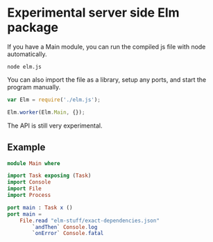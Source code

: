 # Experimental server side Elm package

If you have a Main module, you can run the compiled js file with node automatically. 

```
node elm.js
```

You can also import the file as a library, setup any ports, and start the program manually.

```js
var Elm = require('./elm.js');

Elm.worker(Elm.Main, {});
```

The API is still very experimental.

## Example

```elm
module Main where

import Task exposing (Task)
import Console
import File
import Process

port main : Task x ()
port main =
    File.read "elm-stuff/exact-dependencies.json"
        `andThen` Console.log
        `onError` Console.fatal
```
